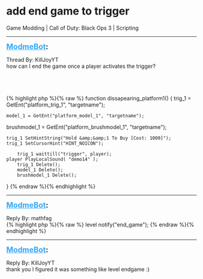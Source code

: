 # add end game to trigger
Game Modding | Call of Duty: Black Ops 3 | Scripting

---
<strong style="font-size: 1.4em;"><span style="text-decoration: underline;text-decoration-color: #34a7f9;"><span style="color:#34a7f9;">ModmeBot</span></span>:</strong>

<p>Thread By: KillJoyYT<br />how can I end the game once a player activates the trigger?<br /> <br /> <br /> <br /> <br />{% highlight php %}{% raw %}
function dissapearing_platform1()
{
    trig_1 = GetEnt("platform_trig_1", "targetname");

    model_1 = GetEnt("platform_model_1", "targetname");

brushmodel_1 = GetEnt("platform_brushmodel_1", "targetname");


    trig_1 SetHintString("Hold &amp;&amp;1 To Buy [Cost: 1000]");
    trig_1 SetCursorHint("HINT_NOICON");

        trig_1 waittill("trigger", player);
    player PlayLocalSound( "demo14" );
        trig_1 Delete();
        model_1 Delete();
        brushmodel_1 Delete();
}
{% endraw %}{% endhighlight %}
</p>

---
<strong style="font-size: 1.4em;"><span style="text-decoration: underline;text-decoration-color: #34a7f9;"><span style="color:#34a7f9;">ModmeBot</span></span>:</strong>

<p>Reply By: mathfag<br />{% highlight php %}{% raw %}
level notify("end_game");
{% endraw %}{% endhighlight %}
</p>

---
<strong style="font-size: 1.4em;"><span style="text-decoration: underline;text-decoration-color: #34a7f9;"><span style="color:#34a7f9;">ModmeBot</span></span>:</strong>

<p>Reply By: KillJoyYT<br />thank you I figured it was something like level endgame :)</p>
